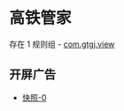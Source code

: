 # 高铁管家

存在 1 规则组 - [com.gtgj.view](/src/apps/com.gtgj.view.ts)

## 开屏广告

- [快照-0](https://i.gkd.li/import/12684583)
